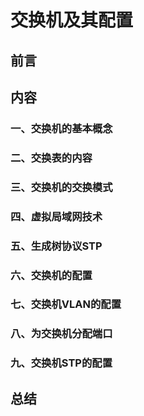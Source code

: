 # 交换机及其配置

## 前言

## 内容

### 一、交换机的基本概念

### 二、交换表的内容

### 三、交换机的交换模式

### 四、虚拟局域网技术

### 五、生成树协议STP

### 六、交换机的配置

### 七、交换机VLAN的配置

### 八、为交换机分配端口

### 九、交换机STP的配置

## 总结